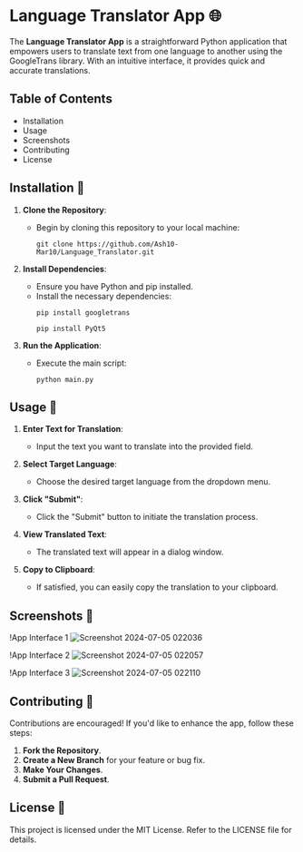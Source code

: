 # Language Translator App 🌐

The **Language Translator App** is a straightforward Python application that empowers users to translate text from one language to another using the GoogleTrans library. With an intuitive interface, it provides quick and accurate translations.

## Table of Contents

- Installation
- Usage
- Screenshots
- Contributing
- License

## Installation 🚀

1. **Clone the Repository**:
   - Begin by cloning this repository to your local machine:
     ```
     git clone https://github.com/Ash10-Mar10/Language_Translator.git
     ```

2. **Install Dependencies**:
   - Ensure you have Python and pip installed.
   - Install the necessary dependencies:
     ```
     pip install googletrans
     ```
     ```
     pip install PyQt5
     ```

3. **Run the Application**:
   - Execute the main script:
     ```
     python main.py
     ```

## Usage 📝

1. **Enter Text for Translation**:
   - Input the text you want to translate into the provided field.

2. **Select Target Language**:
   - Choose the desired target language from the dropdown menu.

3. **Click "Submit"**:
   - Click the "Submit" button to initiate the translation process.

4. **View Translated Text**:
   - The translated text will appear in a dialog window.

5. **Copy to Clipboard**:
   - If satisfied, you can easily copy the translation to your clipboard.

## Screenshots 📸

!App Interface 1 ![Screenshot 2024-07-05 022036](https://github.com/Ash10-Mar10/LanguageTranslator/assets/171199840/417f29b1-e104-4d62-b443-f22280985159)

!App Interface 2 ![Screenshot 2024-07-05 022057](https://github.com/Ash10-Mar10/LanguageTranslator/assets/171199840/7c4acbf6-41f5-4939-8fdd-be385925a65a)

!App Interface 3 ![Screenshot 2024-07-05 022110](https://github.com/Ash10-Mar10/LanguageTranslator/assets/171199840/3b9a8dd4-69f5-43b0-9ca7-dde96a1e7e0b)


## Contributing 🤝

Contributions are encouraged! If you'd like to enhance the app, follow these steps:
1. **Fork the Repository**.
2. **Create a New Branch** for your feature or bug fix.
3. **Make Your Changes**.
4. **Submit a Pull Request**.

## License 📜

This project is licensed under the MIT License. Refer to the LICENSE file for details.
